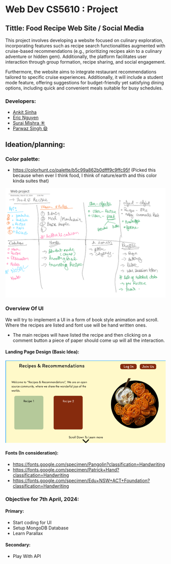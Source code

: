 # Web Dev CS5610 : Project
## Tittle: Food Recipe Web Site / Social Media 

This project involves developing a website focused on culinary exploration, incorporating features such as recipe search functionalities augmented with cruise-based recommendations (e.g., prioritizing recipes akin to a culinary adventure or hidden gem). Additionally, the platform facilitates user interaction through group formation, recipe sharing, and social engagement.

Furthermore, the website aims to integrate restaurant recommendations tailored to specific cruise experiences. Additionally, it will include a student mode feature, offering suggestions for budget-friendly yet satisfying dining options, including quick and convenient meals suitable for busy schedules.

### Developers:
 - [Ankit Sinha](https://github.com/Ank-22)  
 - [Eric Nguyen](https://github.com/enguyen11)
 - [Suraj Mishra ☀️](https://github.com/sm5689)
 - [Parwaz Singh :smile:](https://github.com/Parwazsingh) 

 ## Ideation/planning:
 ### Color palette: 
 - https://colorhunt.co/palette/b5c99a862b0dfff9c9ffc95f (Picked this because when ever I think food, I think of nature/earth and this color kinda suites that) 
   
![Img](./Documentation/Images/Planning.png)

### Overview Of UI
We will try to implement a UI in a form of book style animation and scroll. Where the recipes are listed and font use will be hand written ones. 

 - The main recipes will have listed the recipe and then clicking on a comment button a piece of paper should come up will all the interaction. 

#### Landing Page Design  (Basic Idea):
![Landing Page](./Documentation/Images/landing_page.png)
 #### Fonts (In consideration):
 -  https://fonts.google.com/specimen/Pangolin?classification=Handwriting
 - https://fonts.google.com/specimen/Patrick+Hand?classification=Handwriting
  - https://fonts.google.com/specimen/Edu+NSW+ACT+Foundation?classification=Handwriting



### Objective for 7th April, 2024:
#### Primary:
- Start coding for UI
- Setup MongoDB Database
- Learn Parallax 
#### Secondary:
- Play With API
